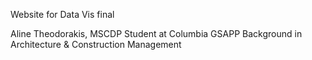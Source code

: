 Website for Data Vis final

Aline Theodorakis, MSCDP Student at Columbia GSAPP
Background in Architecture & Construction Management
